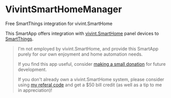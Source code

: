 # VivintSmartHomeManager
Free SmartThings integration for vivint.SmartHome

This SmartApp offers integration with [vivint.SmartHome](https://www.vivint.com/) panel devices to [SmartThings](https://www.smartthings.com/).

> I'm not employed by vivint.SmartHome, and provide this SmartApp purely for our own enjoyment and home automation needs. 
>
> If you find this app useful, consider [making a small donation](https://www.paypal.me/natekspencer) for future development.
>
> If you don't already own a vivint.SmartHome system, please consider using [my referal code](https://www.vivint.com/get?refCode=qmw348&exid=165211) and get a $50 bill credit (as well as a tip to me in appreciation)!
